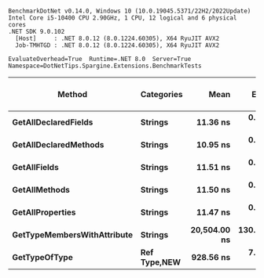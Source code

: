 ```

BenchmarkDotNet v0.14.0, Windows 10 (10.0.19045.5371/22H2/2022Update)
Intel Core i5-10400 CPU 2.90GHz, 1 CPU, 12 logical and 6 physical cores
.NET SDK 9.0.102
  [Host]     : .NET 8.0.12 (8.0.1224.60305), X64 RyuJIT AVX2
  Job-TMHTGD : .NET 8.0.12 (8.0.1224.60305), X64 RyuJIT AVX2

EvaluateOverhead=True  Runtime=.NET 8.0  Server=True  
Namespace=DotNetTips.Spargine.Extensions.BenchmarkTests  

```
| Method                      | Categories       | Mean         | Error      | StdDev     | StdErr    | Min          | Q1           | Median       | Q3           | Max          | Op/s         | CI99.9% Margin | Iterations | Kurtosis | MValue | Skewness | Rank | LogicalGroup | Baseline | Exceptions | Code Size | Gen0   | Completed Work Items | Lock Contentions | Allocated |
|---------------------------- |----------------- |-------------:|-----------:|-----------:|----------:|-------------:|-------------:|-------------:|-------------:|-------------:|-------------:|---------------:|-----------:|---------:|-------:|---------:|-----:|------------- |--------- |-----------:|----------:|-------:|---------------------:|-----------------:|----------:|
| **GetAllDeclaredFields**        | **Strings**          |     **11.36 ns** |   **0.066 ns** |   **0.058 ns** |  **0.016 ns** |     **11.27 ns** |     **11.32 ns** |     **11.35 ns** |     **11.39 ns** |     **11.48 ns** | **88,041,706.7** |       **6.992 ns** |      **14.00** |    **2.245** |  **2.000** |   **0.4405** |    **2** | *****            | **No**       |          **-** |      **99 B** | **0.0006** |                    **-** |                **-** |      **56 B** |
| **GetAllDeclaredMethods**       | **Strings**          |     **10.95 ns** |   **0.048 ns** |   **0.045 ns** |  **0.012 ns** |     **10.84 ns** |     **10.92 ns** |     **10.96 ns** |     **10.99 ns** |     **11.00 ns** | **91,310,565.7** |       **7.494 ns** |      **15.00** |    **3.005** |  **2.000** |  **-0.8777** |    **1** | *****            | **No**       |          **-** |      **99 B** | **0.0006** |                    **-** |                **-** |      **56 B** |
| **GetAllFields**                | **Strings**          |     **11.51 ns** |   **0.035 ns** |   **0.027 ns** |  **0.008 ns** |     **11.48 ns** |     **11.50 ns** |     **11.50 ns** |     **11.51 ns** |     **11.59 ns** | **86,891,998.3** |       **5.996 ns** |      **12.00** |    **6.114** |  **2.000** |   **1.8808** |    **2** | *****            | **No**       |          **-** |      **99 B** | **0.0007** |                    **-** |                **-** |      **64 B** |
| **GetAllMethods**               | **Strings**          |     **11.50 ns** |   **0.025 ns** |   **0.022 ns** |  **0.006 ns** |     **11.47 ns** |     **11.49 ns** |     **11.50 ns** |     **11.52 ns** |     **11.54 ns** | **86,929,516.5** |       **6.997 ns** |      **14.00** |    **1.433** |  **2.000** |   **0.2060** |    **2** | *****            | **No**       |          **-** |      **99 B** | **0.0007** |                    **-** |                **-** |      **64 B** |
| **GetAllProperties**            | **Strings**          |     **11.47 ns** |   **0.054 ns** |   **0.045 ns** |  **0.013 ns** |     **11.40 ns** |     **11.43 ns** |     **11.45 ns** |     **11.50 ns** |     **11.54 ns** | **87,217,983.1** |       **6.494 ns** |      **13.00** |    **1.406** |  **2.000** |   **0.2819** |    **2** | *****            | **No**       |          **-** |      **99 B** | **0.0007** |                    **-** |                **-** |      **64 B** |
| **GetTypeMembersWithAttribute** | **Strings**          | **20,504.00 ns** | **130.181 ns** | **121.772 ns** | **31.441 ns** | **20,313.17 ns** | **20,391.49 ns** | **20,514.95 ns** | **20,600.16 ns** | **20,669.95 ns** |     **48,771.0** |      **-8.221 ns** |      **15.00** |    **1.359** |  **2.000** |  **-0.0975** |    **4** | *****            | **No**       |          **-** |   **4,384 B** |      **-** |                    **-** |                **-** |    **3145 B** |
| **GetTypeOfType**               | **Ref Type,**NEW**** |    **928.56 ns** |   **7.237 ns** |   **6.770 ns** |  **1.748 ns** |    **913.53 ns** |    **929.94 ns** |    **931.20 ns** |    **932.55 ns** |    **933.14 ns** |  **1,076,932.6** |       **6.626 ns** |      **15.00** |    **2.987** |  **2.000** |  **-1.3356** |    **3** | *****            | **No**       |          **-** |   **2,144 B** |      **-** |                    **-** |                **-** |      **72 B** |
